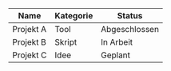 | Name       | Kategorie | Status        |
|------------|-----------|---------------|
| Projekt A  | Tool      | Abgeschlossen |
| Projekt B  | Skript    | In Arbeit     |
| Projekt C  | Idee      | Geplant       |
